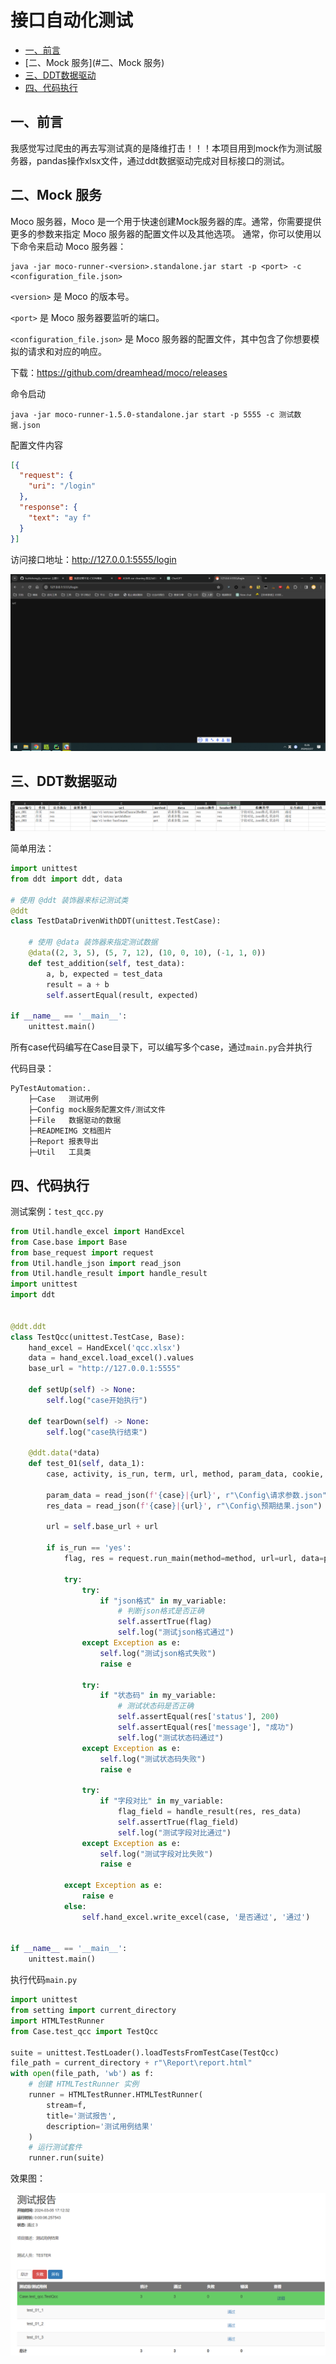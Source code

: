 # 接口自动化测试

- [一、前言](#一、前言)
- [二、Mock 服务](#二、Mock 服务)
- [三、DDT数据驱动](#三、DDT数据驱动)
- [四、代码执行](#四、代码执行)

## 一、前言

我感觉写过爬虫的再去写测试真的是降维打击！！！本项目用到mock作为测试服务器，pandas操作xlsx文件，通过ddt数据驱动完成对目标接口的测试。

## 二、Mock 服务
Moco 服务器，Moco 是一个用于快速创建Mock服务器的库。通常，你需要提供更多的参数来指定 Moco 服务器的配置文件以及其他选项。 通常，你可以使用以下命令来启动 Moco 服务器：

```shell
java -jar moco-runner-<version>.standalone.jar start -p <port> -c <configuration_file.json>
```
```<version>``` 是 Moco 的版本号。

```<port>``` 是 Moco 服务器要监听的端口。

```<configuration_file.json>``` 是 Moco 服务器的配置文件，其中包含了你想要模拟的请求和对应的响应。

下载：https://github.com/dreamhead/moco/releases

命令启动
```shell
java -jar moco-runner-1.5.0-standalone.jar start -p 5555 -c 测试数据.json
```

配置文件内容
```json
[{
  "request": {
    "uri": "/login"
  },
  "response": {
    "text": "ay f"
  }
}]
```

访问接口地址：http://127.0.0.1:5555/login

![img.png](READMEIMG/1.png)

## 三、DDT数据驱动

![img.png](READMEIMG/2.png)

简单用法：

```python
import unittest
from ddt import ddt, data

# 使用 @ddt 装饰器来标记测试类
@ddt
class TestDataDrivenWithDDT(unittest.TestCase):

    # 使用 @data 装饰器来指定测试数据
    @data((2, 3, 5), (5, 7, 12), (10, 0, 10), (-1, 1, 0))
    def test_addition(self, test_data):
        a, b, expected = test_data
        result = a + b
        self.assertEqual(result, expected)

if __name__ == '__main__':
    unittest.main()
```

所有case代码编写在Case目录下，可以编写多个case，通过`main.py`合并执行

代码目录：

    PyTestAutomation:.
        ├─Case   测试用例
        ├─Config mock服务配置文件/测试文件
        ├─File   数据驱动的数据
        ├─READMEIMG 文档图片
        ├─Report 报表导出
        ├─Util   工具类

## 四、代码执行

测试案例：`test_qcc.py`
```python
from Util.handle_excel import HandExcel
from Case.base import Base
from base_request import request
from Util.handle_json import read_json
from Util.handle_result import handle_result
import unittest
import ddt


@ddt.ddt
class TestQcc(unittest.TestCase, Base):
    hand_excel = HandExcel('qcc.xlsx')
    data = hand_excel.load_excel().values
    base_url = "http://127.0.0.1:5555"

    def setUp(self) -> None:
        self.log("case开始执行")

    def tearDown(self) -> None:
        self.log("case执行结束")

    @ddt.data(*data)
    def test_01(self, data_1):
        case, activity, is_run, term, url, method, param_data, cookie, header, my_variable, is_pass = data_1

        param_data = read_json(f'{case}|{url}', r"\Config\请求参数.json")
        res_data = read_json(f'{case}|{url}', r"\Config\预期结果.json")

        url = self.base_url + url

        if is_run == 'yes':
            flag, res = request.run_main(method=method, url=url, data=param_data)

            try:
                try:
                    if "json格式" in my_variable:
                        # 判断json格式是否正确
                        self.assertTrue(flag)
                        self.log("测试json格式通过")
                except Exception as e:
                    self.log("测试json格式失败")
                    raise e

                try:
                    if "状态码" in my_variable:
                        # 测试状态码是否正确
                        self.assertEqual(res['status'], 200)
                        self.assertEqual(res['message'], "成功")
                        self.log("测试状态码通过")
                except Exception as e:
                    self.log("测试状态码失败")
                    raise e

                try:
                    if "字段对比" in my_variable:
                        flag_field = handle_result(res, res_data)
                        self.assertTrue(flag_field)
                        self.log("测试字段对比通过")
                except Exception as e:
                    self.log("测试字段对比失败")
                    raise e

            except Exception as e:
                raise e
            else:
                self.hand_excel.write_excel(case, '是否通过', '通过')


if __name__ == '__main__':
    unittest.main()
```

执行代码`main.py`

```python
import unittest
from setting import current_directory
import HTMLTestRunner
from Case.test_qcc import TestQcc

suite = unittest.TestLoader().loadTestsFromTestCase(TestQcc)
file_path = current_directory + r"\Report\report.html"
with open(file_path, 'wb') as f:
    # 创建 HTMLTestRunner 实例
    runner = HTMLTestRunner.HTMLTestRunner(
        stream=f,
        title='测试报告',
        description='测试用例结果'
    )
    # 运行测试套件
    runner.run(suite)

```

效果图：

![img.png](READMEIMG/3.png)